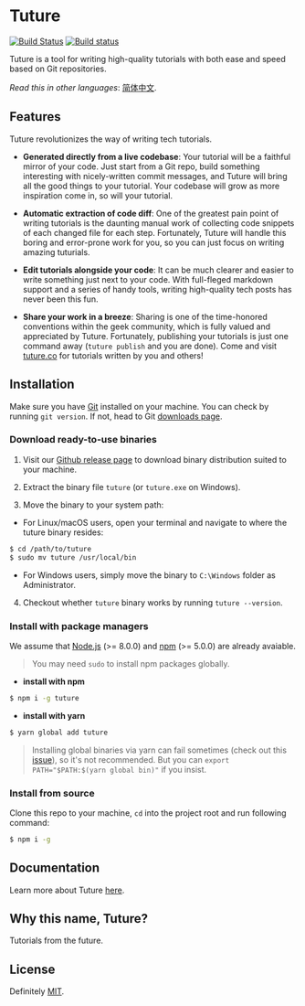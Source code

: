# Tuture

[![Build Status](https://travis-ci.com/tutureproject/tuture.svg?branch=master)](https://travis-ci.com/tutureproject/tuture/)
[![Build status](https://ci.appveyor.com/api/projects/status/22vfn2tqdjaunlwe/branch/master?svg=true)](https://ci.appveyor.com/project/mRcfps/tuture-pacs6/branch/master)

Tuture is a tool for writing high-quality tutorials with both ease and speed based on Git repositories.

_Read this in other languages_: [简体中文](README.zh-CN.md).

## Features

Tuture revolutionizes the way of writing tech tutorials.

- **Generated directly from a live codebase**: Your tutorial will be a faithful mirror of your code. Just start from a Git repo, build something interesting with nicely-written commit messages, and Tuture will bring all the good things to your tutorial. Your codebase will grow as more inspiration come in, so will your tutorial.

- **Automatic extraction of code diff**: One of the greatest pain point of writing tutorials is the daunting manual work of collecting code snippets of each changed file for each step. Fortunately, Tuture will handle this boring and error-prone work for you, so you can just focus on writing amazing tuturials.

- **Edit tutorials alongside your code**: It can be much clearer and easier to write something just next to your code. With full-fleged markdown support and a series of handy tools, writing high-quality tech posts has never been this fun.

- **Share your work in a breeze**: Sharing is one of the time-honored conventions within the geek community, which is fully valued and appreciated by Tuture. Fortunately, publishing your tutorials is just one command away (`tuture publish` and you are done). Come and visit [tuture.co](https://tuture.co) for tutorials written by you and others!

## Installation

Make sure you have [Git](https://git-scm.com/) installed on your machine. You can check by running `git version`. If not, head to Git [downloads page](https://git-scm.com/downloads).

### Download ready-to-use binaries

1. Visit our [Github release page](https://github.com/tutureproject/tuture/releases) to download binary distribution suited to your machine.

2. Extract the binary file `tuture` (or `tuture.exe` on Windows).

3. Move the binary to your system path:

  - For Linux/macOS users, open your terminal and navigate to where the tuture binary resides:

  ```bash
  $ cd /path/to/tuture
  $ sudo mv tuture /usr/local/bin
  ```

  - For Windows users, simply move the binary to `C:\Windows` folder as Administrator.

4. Checkout whether `tuture` binary works by running `tuture --version`.

### Install with package managers

We assume that [Node.js](https://nodejs.org/) (>= 8.0.0) and [npm](https://www.npmjs.com/) (>= 5.0.0) are already avaiable.

> You may need `sudo` to install npm packages globally.

- **install with npm**

```bash
$ npm i -g tuture
```

- **install with yarn**

```bash
$ yarn global add tuture
```

> Installing global binaries via yarn can fail sometimes (check out this [issue](https://github.com/yarnpkg/yarn/issues/1321)), so it's not recommended. But you can `export PATH="$PATH:$(yarn global bin)"` if you insist.

### Install from source

Clone this repo to your machine, `cd` into the project root and run following command:

```bash
$ npm i -g
```

## Documentation

Learn more about Tuture [here](https://github.com/tutureproject/docs).

## Why this name, Tuture?

Tutorials from the future.

## License

Definitely [MIT](LICENSE).
